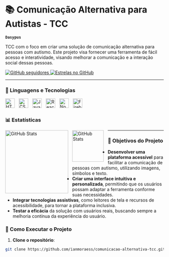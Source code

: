 # 📚 Comunicação Alternativa para Autistas - TCC

**`Dasypus`**

TCC com o foco em criar uma solução de comunicação alternativa para pessoas com autismo. Este projeto visa fornecer uma ferramenta de fácil acesso e interatividade, visando melhorar a comunicação e a interação social dessas pessoas.

<p align="left">
    <a href="https://github.com/ianmoraess">
        <img 
            alt="GitHub seguidores" 
            title="Me siga no GitHub" 
            src="https://custom-icon-badges.demolab.com/github/followers/ianmoraess?color=236ad3&labelColor=1155ba&style=for-the-badge&logo=github&label=Seguidores&logoColor=white"
        />
    </a>
    <a href="https://github.com/ianmoraess?tab=repositories&sort=stargazers">
        <img 
            alt="Estrelas no GitHub" 
            title="Total de estrelas GitHub" 
            src="https://custom-icon-badges.demolab.com/github/stars/ianmoraess?color=55960c&style=for-the-badge&labelColor=488207&logo=star&label=estrelas"
        />
    </a>
</p>

---

### 🤖 Linguagens e Tecnologias

<img 
    align="left" 
    alt="HTML"
    title="HTML" 
    width="30px" 
    style="padding-right: 10px;" 
    src="https://cdn.jsdelivr.net/gh/devicons/devicon@latest/icons/html5/html5-original.svg" 
/>
<img 
    align="left" 
    alt="CSS" 
    title="CSS"
    width="30px" 
    style="padding-right: 10px;" 
    src="https://cdn.jsdelivr.net/gh/devicons/devicon@latest/icons/css3/css3-original.svg" 
/>
<img 
    align="left" 
    alt="JavaScript" 
    title="JavaScript"
    width="30px" 
    style="padding-right: 10px;" 
    src="https://cdn.jsdelivr.net/gh/devicons/devicon@latest/icons/javascript/javascript-original.svg" 
/>
<img 
    align="left" 
    alt="React" 
    title="React"
    width="30px" 
    style="padding-right: 10px;" 
    src="https://cdn.jsdelivr.net/gh/devicons/devicon@latest/icons/react/react-original.svg" 
/>
<img 
    align="left" 
    alt="Node.js" 
    title="Node.js"
    width="30px" 
    style="padding-right: 10px;" 
    src="https://cdn.jsdelivr.net/gh/devicons/devicon@latest/icons/nodejs/nodejs-original.svg" 
/>
<img 
    align="left" 
    alt="Firebase" 
    title="Firebase"
    width="30px" 
    style="padding-right: 10px;" 
    src="https://cdn.jsdelivr.net/gh/devicons/devicon@latest/icons/firebase/firebase-plain.svg" 
/>

<br/>
<br/>

### 📊 Estatísticas

<p>
  <img 
    align="left" 
    alt="GitHub Stats" 
    height="200" 
    style="padding-right: 10px;" 
    src="https://github-readme-stats.vercel.app/api?username=ianmoraess&show_icons=true&theme=tokyonight&include_all_commits=true&locale=pt-br" 
  />

<img 
      align="left" 
      alt="GitHub Stats" 
      height="100" 
      style="padding-right: 10px;" 
      src="https://github-readme-stats.vercel.app/api/top-langs/?username=ianmoraess&theme=tokyonight&layout=compact&custom_title=Tecnologias&langs_count=9" 
  />
</p>

---

### 🎯 Objetivos do Projeto

- **Desenvolver uma plataforma acessível** para facilitar a comunicação de pessoas com autismo, utilizando imagens, símbolos e texto.
- **Criar uma interface intuitiva e personalizada**, permitindo que os usuários possam adaptar a ferramenta conforme suas necessidades.
- **Integrar tecnologias assistivas**, como leitores de tela e recursos de acessibilidade, para tornar a plataforma inclusiva.
- **Testar a eficácia** da solução com usuários reais, buscando sempre a melhoria contínua da experiência do usuário.

### 🚀 Como Executar o Projeto

1. **Clone o repositório**:

```bash
git clone https://github.com/ianmoraess/comunicacao-alternativa-tcc.git
